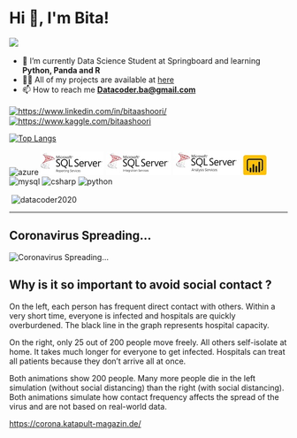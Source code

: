 <h1 align="left">Hi 👋, I'm Bita!</h1>


![](https://komarev.com/ghpvc/?username=DataCoder2020)

- 🌱 I’m currently Data Science Student at Springboard and learning **Python, Panda and R**
- 👨‍💻 All of my projects are available at [here](https://github.com/DataCoder2020?tab=repositories)
- 📫 How to reach me **Datacoder.ba@gmail.com**

<p align="left">
<a href="https://www.linkedin.com/in/bitaashoori/" target="blank"><img align="center" src="https://cdn.jsdelivr.net/npm/simple-icons@3.0.1/icons/linkedin.svg" alt="https://www.linkedin.com/in/bitaashoori/" height="30" width="30" /></a>
<a href="https://www.kaggle.com/bitaashoori" target="blank"><img align="center" src="https://cdn.jsdelivr.net/npm/simple-icons@3.0.1/icons/kaggle.svg" alt="https://www.kaggle.com/bitaashoori" height="30" width="30" /></a>
</p>

[![Top Langs](https://github-readme-stats.vercel.app/api/top-langs/?username=DataCoder2020)](https://github.com/DataCoder2020/github-readme-stats)


<p align="left"><img src="https://www.vectorlogo.zone/logos/microsoft_azure/microsoft_azure-icon.svg" alt="azure" width="40" height="40"/> <img 
src="https://github.com/DataCoder2020/repo/blob/master/ssrs.jpg" alt="SSRS" / > <img 
src="https://github.com/DataCoder2020/repo/blob/master/ssis.jpg" alt="SSIS" / > <img 
src="https://github.com/DataCoder2020/repo/blob/master/ssas.jpg" alt="SSAS" / > <img       
src="https://github.com/DataCoder2020/repo/blob/master/power_bi.jpg" alt="Power_BI" / > <img     
src="https://devicons.github.io/devicon/devicon.git/icons/mysql/mysql-original-wordmark.svg" alt="mysql" width="40" height="40"/> <img                                           src="https://devicons.github.io/devicon/devicon.git/icons/csharp/csharp-original.svg" alt="csharp" width="40" height="40"/> <img                                           
src="https://devicons.github.io/devicon/devicon.git/icons/python/python-original.svg" alt="python" width="40" height="40"/></p><p><img align="left"/></p>


<p>&nbsp;<img align="center" src="https://github-readme-stats.vercel.app/api?username=datacoder2020&show_icons=true" alt="datacoder2020" /></p>


---

## Coronavirus Spreading…

![Coronavirus Spreading…](https://github.com/DataCoder2020/repo/blob/master/coronavirus-simulation-katapult%20(1).gif)


## Why is it so important to avoid social contact ? 

On the left, each person has frequent direct contact with others. Within a very short time, everyone is infected and hospitals are quickly overburdened. The black line in the graph represents hospital capacity.

On the right, only 25 out of 200 people move freely. All others self-isolate at home. It takes much longer for everyone to get infected. Hospitals can treat all patients because they don’t arrive all at once.

Both animations show 200 people. Many more people die in the left simulation (without social distancing) than the right (with social distancing). Both animations simulate how contact frequency affects the spread of the virus and are not based on real-world data.

https://corona.katapult-magazin.de/

<!--
**DataCoder2020/DataCoder2020** is a ✨ _special_ ✨ repository because its `README.md` (this file) appears on your GitHub profile.

Here are some ideas to get you started:

- 🔭 I’m currently working on ...
- 🌱 I’m currently learning ...
- 👯 I’m looking to collaborate on ...
- 🤔 I’m looking for help with ...
- 💬 Ask me about ...
- 📫 How to reach me: ...
- 😄 Pronouns: ...
- ⚡ Fun fact: ...
-->
